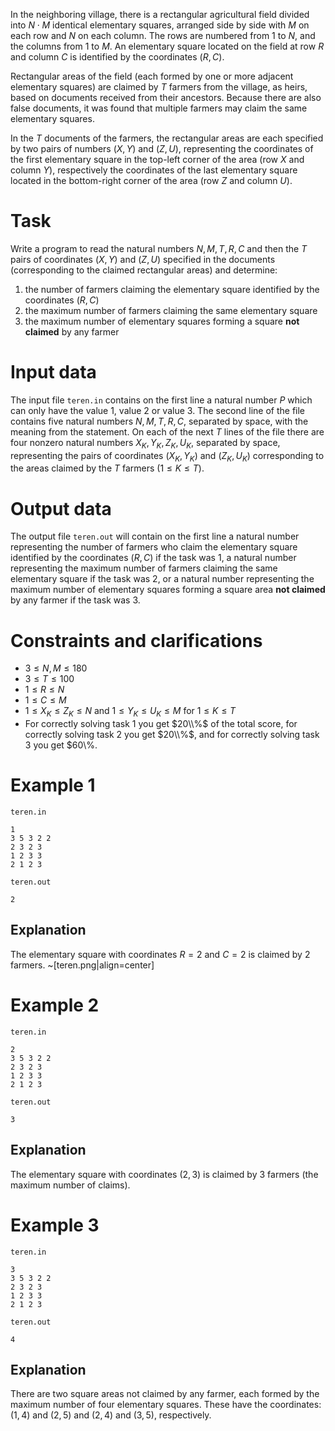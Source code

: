 In the neighboring village, there is a rectangular agricultural field divided into $N \cdot M$ identical elementary squares, arranged side by side with $M$ on each row and $N$ on each column. The rows are numbered from $1$ to $N$, and the columns from $1$ to $M$. An elementary square located on the field at row $R$ and column $C$ is identified by the coordinates $(R, C)$.

Rectangular areas of the field (each formed by one or more adjacent elementary squares) are claimed by $T$ farmers from the village, as heirs, based on documents received from their ancestors. Because there are also false documents, it was found that multiple farmers may claim the same elementary squares.

In the $T$ documents of the farmers, the rectangular areas are each specified by two pairs of numbers $(X, Y)$ and $(Z, U)$, representing the coordinates of the first elementary square in the top-left corner of the area (row $X$ and column $Y$), respectively the coordinates of the last elementary square located in the bottom-right corner of the area (row $Z$ and column $U$).

# Task

Write a program to read the natural numbers $N, M, T, R, C$ and then the $T$ pairs of coordinates $(X, Y)$ and $(Z, U)$ specified in the documents (corresponding to the claimed rectangular areas) and determine:

1. the number of farmers claiming the elementary square identified by the coordinates $(R, C)$
2. the maximum number of farmers claiming the same elementary square
3. the maximum number of elementary squares forming a square **not claimed** by any farmer

# Input data

The input file `teren.in` contains on the first line a natural number $P$ which can only have the value $1$, value $2$ or value $3$. The second line of the file contains five natural numbers $N, M, T, R, C$, separated by space, with the meaning from the statement. On each of the next $T$ lines of the file there are four nonzero natural numbers $X_K, Y_K, Z_K, U_K$, separated by space, representing the pairs of coordinates $(X_K,Y_K)$ and $(Z_K,U_K)$ corresponding to the areas claimed by the $T$ farmers ($1 \leq K \leq T$).

# Output data

The output file `teren.out` will contain on the first line a natural number representing the number of farmers who claim the elementary square identified by the coordinates $(R, C)$ if the task was $1$, a natural number representing the maximum number of farmers claiming the same elementary square if the task was $2$, or a natural number representing the maximum number of elementary squares forming a square area **not claimed** by any farmer if the task was $3$.

# Constraints and clarifications

* $3 \leq N, M \leq 180$
* $3 \leq T \leq 100$
* $1 \leq R \leq N$
* $1 \leq C \leq M$
* $1 \leq X_K \leq Z_K \leq N$ and $1 \leq Y_K \leq U_K \leq M$ for $1 \leq K \leq T$
* For correctly solving task $1$ you get $20\\%$ of the total score, for correctly solving task $2$ you get $20\\%$, and for correctly solving task $3$ you get $60\\%.

# Example 1

`teren.in`
```
1
3 5 3 2 2
2 3 2 3
1 2 3 3
2 1 2 3
```

`teren.out`
```
2
```

## Explanation

The elementary square with coordinates $R = 2$ and $C = 2$ is claimed by $2$ farmers.
~[teren.png|align=center]

# Example 2

`teren.in`
```
2
3 5 3 2 2
2 3 2 3
1 2 3 3
2 1 2 3
```

`teren.out`
```
3
```

## Explanation

The elementary square with coordinates $(2, 3)$ is claimed by $3$ farmers (the maximum number of claims).

# Example 3

`teren.in`
```
3
3 5 3 2 2
2 3 2 3
1 2 3 3
2 1 2 3
```

`teren.out`
```
4
```

## Explanation

There are two square areas not claimed by any farmer, each formed by the maximum number of four elementary squares. These have the coordinates: $(1, 4)$ and $(2, 5)$ and $(2, 4)$ and $(3, 5)$, respectively.